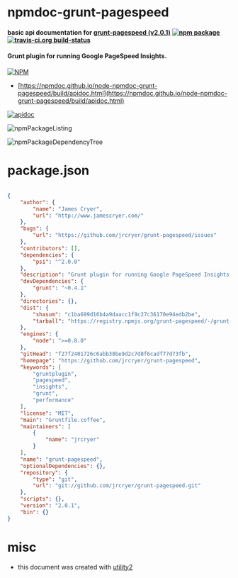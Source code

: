 # npmdoc-grunt-pagespeed

#### basic api documentation for  [grunt-pagespeed (v2.0.1)](https://github.com/jrcryer/grunt-pagespeed)  [![npm package](https://img.shields.io/npm/v/npmdoc-grunt-pagespeed.svg?style=flat-square)](https://www.npmjs.org/package/npmdoc-grunt-pagespeed) [![travis-ci.org build-status](https://api.travis-ci.org/npmdoc/node-npmdoc-grunt-pagespeed.svg)](https://travis-ci.org/npmdoc/node-npmdoc-grunt-pagespeed)

#### Grunt plugin for running Google PageSpeed Insights.

[![NPM](https://nodei.co/npm/grunt-pagespeed.png?downloads=true&downloadRank=true&stars=true)](https://www.npmjs.com/package/grunt-pagespeed)

- [https://npmdoc.github.io/node-npmdoc-grunt-pagespeed/build/apidoc.html](https://npmdoc.github.io/node-npmdoc-grunt-pagespeed/build/apidoc.html)

[![apidoc](https://npmdoc.github.io/node-npmdoc-grunt-pagespeed/build/screenCapture.buildCi.browser.%252Ftmp%252Fbuild%252Fapidoc.html.png)](https://npmdoc.github.io/node-npmdoc-grunt-pagespeed/build/apidoc.html)

![npmPackageListing](https://npmdoc.github.io/node-npmdoc-grunt-pagespeed/build/screenCapture.npmPackageListing.svg)

![npmPackageDependencyTree](https://npmdoc.github.io/node-npmdoc-grunt-pagespeed/build/screenCapture.npmPackageDependencyTree.svg)



# package.json

```json

{
    "author": {
        "name": "James Cryer",
        "url": "http://www.jamescryer.com/"
    },
    "bugs": {
        "url": "https://github.com/jrcryer/grunt-pagespeed/issues"
    },
    "contributors": [],
    "dependencies": {
        "psi": "^2.0.0"
    },
    "description": "Grunt plugin for running Google PageSpeed Insights.",
    "devDependencies": {
        "grunt": "~0.4.1"
    },
    "directories": {},
    "dist": {
        "shasum": "c1ba699d16b4a9daacc1f9c27c36170e94edb2be",
        "tarball": "https://registry.npmjs.org/grunt-pagespeed/-/grunt-pagespeed-2.0.1.tgz"
    },
    "engines": {
        "node": ">=0.8.0"
    },
    "gitHead": "f27f2401726c6abb38be9d2c7d8f6cadf77d73fb",
    "homepage": "https://github.com/jrcryer/grunt-pagespeed",
    "keywords": [
        "gruntplugin",
        "pagespeed",
        "insights",
        "grunt",
        "performance"
    ],
    "license": "MIT",
    "main": "Gruntfile.coffee",
    "maintainers": [
        {
            "name": "jrcryer"
        }
    ],
    "name": "grunt-pagespeed",
    "optionalDependencies": {},
    "repository": {
        "type": "git",
        "url": "git://github.com/jrcryer/grunt-pagespeed.git"
    },
    "scripts": {},
    "version": "2.0.1",
    "bin": {}
}
```



# misc
- this document was created with [utility2](https://github.com/kaizhu256/node-utility2)
